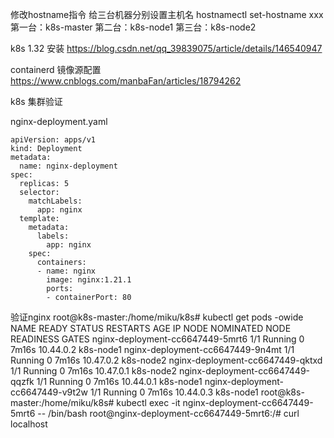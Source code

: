 修改hostname指令
给三台机器分别设置主机名
hostnamectl set-hostname xxx
第一台：k8s-master
第二台：k8s-node1
第三台：k8s-node2


k8s 1.32 安装
https://blog.csdn.net/qq_39839075/article/details/146540947

containerd 镜像源配置
https://www.cnblogs.com/manbaFan/articles/18794262


k8s 集群验证

nginx-deployment.yaml
```
apiVersion: apps/v1
kind: Deployment
metadata:
  name: nginx-deployment
spec:
  replicas: 5
  selector:
    matchLabels:
      app: nginx
  template:
    metadata:
      labels:
        app: nginx
    spec:
      containers:
      - name: nginx
        image: nginx:1.21.1
        ports:
        - containerPort: 80    
```

验证nginx
root@k8s-master:/home/miku/k8s# kubectl get pods -owide
NAME                               READY   STATUS    RESTARTS   AGE     IP          NODE        NOMINATED NODE   READINESS GATES
nginx-deployment-cc6647449-5mrt6   1/1     Running   0          7m16s   10.44.0.2   k8s-node1   <none>           <none>
nginx-deployment-cc6647449-9n4mt   1/1     Running   0          7m16s   10.47.0.2   k8s-node2   <none>           <none>
nginx-deployment-cc6647449-qktxd   1/1     Running   0          7m16s   10.47.0.1   k8s-node2   <none>           <none>
nginx-deployment-cc6647449-qqzfk   1/1     Running   0          7m16s   10.44.0.1   k8s-node1   <none>           <none>
nginx-deployment-cc6647449-v9t2w   1/1     Running   0          7m16s   10.44.0.3   k8s-node1   <none>           <none>
root@k8s-master:/home/miku/k8s# kubectl exec -it nginx-deployment-cc6647449-5mrt6 -- /bin/bash
root@nginx-deployment-cc6647449-5mrt6:/# curl localhost
